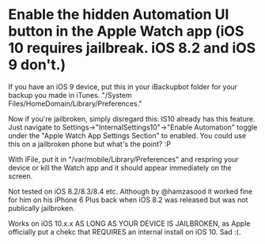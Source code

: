 # Enable the hidden Automation UI button in the Apple Watch app (iOS 10 requires jailbreak. iOS 8.2 and iOS 9 don't.)

If you have an iOS 9 device, put this in your iBackupbot folder for your backup you made in iTunes. "/System Files/HomeDomain/Library/Preferences."

Now if you're jailbroken, simply disregard this: IS10 already has this feature. Just navigate to Settings->"InternalSettings10"->"Enable Automation" toggle under the "Apple Watch App Settings Section" to enabled. You could use this on a jailbroken phone but what's the point? :P

With iFile, put it in "/var/mobile/Library/Preferences" and respring your device or kill the Watch app and it should appear immediately on the screen.


Not tested on iOS 8.2/8.3/8.4 etc.
Although by @hamzasood it worked fine for him on his iPhone 6 Plus back when iOS 8.2 was released but was not publically jailbroken.

Works on iOS 10.x.x AS LONG AS YOUR DEVICE IS JAILBROKEN, as Apple officially put a chekc that REQUIRES an internal install on iOS 10. Sad :(.
